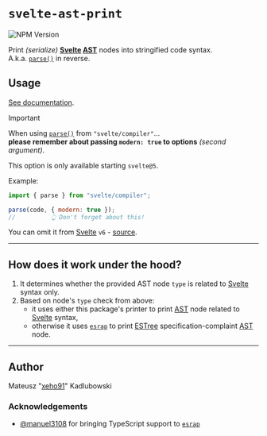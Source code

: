 # `svelte-ast-print`

![NPM Version](https://img.shields.io/npm/v/svelte-ast-print?style=for-the-badge&logo=npm)

Print _(serialize)_ **[Svelte] [AST]** nodes into stringified code syntax.\
A.k.a. [`parse()`] in reverse.

## Usage

[See documentation](https://xeho91.github.io/js-ast/svelte-ast-print.svelte-ast-print.html).

> [!IMPORTANT]
>
> When using [`parse()`] from `"svelte/compiler"`...\
> **please remember about passing `modern: true` to options** _(second argument)_.
>
> This option is only available starting `svelte@5`.
>
> Example:
>
> ```js
> import { parse } from "svelte/compiler";
>
> parse(code, { modern: true });
> //          👆 Don't forget about this!
> ```
>
> You can omit it from [Svelte] `v6` - [source](https://github.com/sveltejs/svelte/blob/5a05f6371a994286626a44168cb2c02f8a2ad567/packages/svelte/src/compiler/index.js#L99-L100).

---

## How does it work under the hood?

1. It determines whether the provided AST node `type` is related to [Svelte] syntax only.
1. Based on node's `type` check from above:
    - it uses either this package's printer to print [AST] node related to [Svelte] syntax,
    - otherwise it uses [`esrap`] to print [ESTree] specification-complaint [AST] node.

---

## Author

Mateusz "[xeho91](https://github.com/xeho91)" Kadlubowski

### Acknowledgements

- [@manuel3108](https://github.com/manuel3108) for bringing TypeScript support to [`esrap`]

<!-- links -->

[Svelte]: https://github.com/sveltejs/svelte
[`esrap`]: https://github.com/rich-harris/esrap
[`zimmerframe`]: https://github.com/rich-harris/zimmerframe
[ESTree]: https://github.com/estree/estree
[codemods]: https://codemod.com/blog/what-are-codemods#ill-find-replace-whats-the-issue-hint-a-lot
[`parse()`]: https://svelte.dev/docs/svelte-compiler#parse
[AST]: https://en.wikipedia.org/wiki/Abstract_syntax_tree
